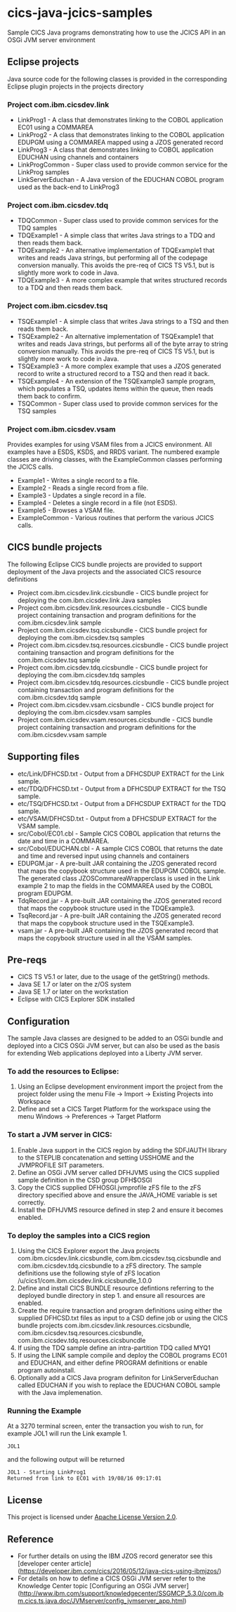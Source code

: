 cics-java-jcics-samples
================
Sample CICS Java programs demonstrating how to use the JCICS API in an OSGi JVM server environment


## Eclipse projects
Java source code for the following classes is provided in the corresponding Eclipse plugin projects in the projects directory  

### Project com.ibm.cicsdev.link

* LinkProg1 - A class that demonstrates linking to the COBOL application EC01 using a COMMAREA
* LinkProg2 - A class that demonstrates linking to the COBOL application EDUPGM using a COMMAREA mapped using a JZOS generated record
* LinkProg3 - A class that demonstrates linking to COBOL application EDUCHAN using channels and containers  
* LinkProgCommon - Super class used to provide common service for the LinkProg samples  
* LinkServerEduchan - A Java version of the EDUCHAN COBOL program used as the back-end to LinkProg3     

### Project com.ibm.cicsdev.tdq

* TDQCommon - Super class used to provide common services for the TDQ samples 
* TDQExample1 - A simple class that writes Java strings to a TDQ and then reads them back.
* TDQExample2 - An alternative implementation of TDQExample1 that writes and reads Java strings, but
performing all of the codepage conversion manually. This avoids the pre-req of CICS TS V5.1, but is slightly more work to code in Java.
* TDQExample3 - A more complex example that writes structured records to a TDQ and then reads them back.


### Project com.ibm.cicsdev.tsq

* TSQExample1 - A simple class that writes Java strings to a TSQ and then reads them back.
* TSQExample2 - An alternative implementation of TSQExample1 that writes and reads Java strings, but performs all of the byte array to string conversion manually. This avoids the pre-req of CICS TS V5.1, but is slightly more
work to code in Java.
* TSQExample3 - A more complex example that uses a JZOS generated record to write a structured record to a TSQ and then read it back.
* TSQExample4 - An extension of the TSQExample3 sample program, which populates a TSQ, updates items within the queue, then reads them back to confirm.
* TSQCommon - Super class used to provide common services for the TSQ samples 

### Project com.ibm.cicsdev.vsam

Provides examples for using VSAM files from a JCICS environment. All examples have a ESDS, KSDS, and RRDS variant. The numbered example classes are driving classes, with the ExampleCommon classes performing the JCICS calls.

* Example1 - Writes a single record to a file.
* Example2 - Reads a single record from a file.
* Example3 - Updates a single record in a file.
* Example4 - Deletes a single record in a file (not ESDS).
* Example5 - Browses a VSAM file.
* ExampleCommon - Various routines that perform the various JCICS calls.

## CICS bundle projects
The following Eclipse CICS bundle projects are provided to support deployment of the Java projects and the associated CICS resource definitions

* Project com.ibm.cicsdev.link.cicsbundle - CICS bundle project for deploying the com.ibm.cicsdev.link Java samples
* Project com.ibm.cicsdev.link.resources.cicsbundle - CICS bundle project containing transaction and program definitions for the com.ibm.cicsdev.link sample
* Project com.ibm.cicsdev.tsq.cicsbundle - CICS bundle project for deploying the com.ibm.cicsdev.tsq samples
* Project com.ibm.cicsdev.tsq.resources.cicsbundle - CICS bundle project containing transaction and program definitions for the com.ibm.cicsdev.tsq sample
* Project com.ibm.cicsdev.tdq.cicsbundle - CICS bundle project for deploying the com.ibm.cicsdev.tdq samples
* Project com.ibm.cicsdev.tdq.resources.cicsbundle - CICS bundle project containing transaction and program definitions for the com.ibm.cicsdev.tdq sample
* Project com.ibm.cicsdev.vsam.cicsbundle - CICS bundle project for deploying the com.ibm.cicsdev.vsam samples
* Project com.ibm.cicsdev.vsam.resources.cicsbundle - CICS bundle project containing transaction and program definitions for the com.ibm.cicsdev.vsam sample


## Supporting files
* etc/Link/DFHCSD.txt - Output from a DFHCSDUP EXTRACT for the Link sample.
* etc/TDQ/DFHCSD.txt - Output from a DFHCSDUP EXTRACT for the TSQ sample.
* etc/TSQ/DFHCSD.txt - Output from a DFHCSDUP EXTRACT for the TDQ sample.
* etc/VSAM/DFHCSD.txt - Output from a DFHCSDUP EXTRACT for the VSAM sample.
* src/Cobol/EC01.cbl - Sample CICS COBOL application that returns the date and time in a COMMAREA.
* src/Cobol/EDUCHAN.cbl - A sample CICS COBOL that returns the date and time and reversed input using channels and containers
* EDUPGM.jar - A pre-built JAR containing the JZOS generated record that maps the copybook structure used in the EDUPGM COBOL sample. The generated class JZOSCommareaWrapperclass is used in the Link example 2 to map the fields in the COMMAREA used by the COBOL program EDUPGM.
* TdqRecord.jar - A pre-built JAR containing the JZOS generated record that maps the copybook structure used in the TDQExample3.
* TsqRecord.jar - A pre-built JAR containing the JZOS generated record that maps the copybook structure used in the TSQExample3.
* vsam.jar - A pre-built JAR containing the JZOS generated record that maps the copybook structure used in all the VSAM samples.


## Pre-reqs

* CICS TS V5.1 or later, due to the usage of the getString() methods.
* Java SE 1.7 or later on the z/OS system
* Java SE 1.7 or later on the workstation
* Eclipse with CICS Explorer SDK installed

    

## Configuration


The sample Java classes are designed to be added to an OSGi bundle and deployed into a CICS OSGi JVM server, but can also be used as the basis for extending Web applications deployed into a Liberty JVM server. 

### To add the resources to Eclipse:
1. Using an Eclipse development environment import the project from the project folder using the menu File -> Import -> Existing Projects into Workspace
1. Define and set a CICS Target Platform for the workspace using the menu Windows -> Preferences -> Target Platform 


### To start a JVM server in CICS:
1. Enable Java support in the CICS region by adding the SDFJAUTH library to the STEPLIB concatenation and setting USSHOME and the JVMPROFILE SIT parameters.
1. Define an OSGi JVM server called DFHJVMS using the CICS supplied sample definition in the CSD group DFH$OSGI
1. Copy the CICS supplied DFHOSGI.jvmprofile zFS file to the zFS directory specified above and ensure the JAVA_HOME variable is set correctly.
1. Install the DFHJVMS resource defined in step 2 and ensure it becomes enabled.

### To deploy the samples into a CICS region 
1. Using the CICS Explorer export the Java projects com.ibm.cicsdev.link.cicsbundle, com.ibm.cicsdev.tsq.cicsbundle and com.ibm.cicsdev.tdq.cicsbundle to a zFS directory. The sample definitions use the following style of zFS location /u/cics1/com.ibm.cicsdev.link.cicsbundle_1.0.0
1. Define and install CICS BUNDLE resource defintions referring to the deployed bundle directory in step 1. and ensure all resources are enabled. 
1. Create the require transaction and program definitions using either the supplied DFHCSD.txt files as input to a CSD define job or using the CICS bundle projects 
com.ibm.cicsdev.link.resources.cicsbundle, com.ibm.cicsdev.tsq.resources.cicsbundle, com.ibm.cicsdev.tdq.resources.cicsbuncdle
1. If using the TDQ sample define an intra-partition TDQ called MYQ1
1. If using the LINK sample compile and deploy the COBOL programs EC01 and EDUCHAN, and either define PROGRAM definitions or enable program autoinstall.  
1. Optionally add a CICS Java program definiton for LinkServerEduchan called EDUCHAN if you wish to replace the EDUCHAN COBOL sample with the Java implemenation. 
  

### Running the Example


At a 3270 terminal screen, enter the transaction you wish to run, for example JOL1 will run the Link example 1. 

    JOL1

and the following output will be returned 

    JOL1 - Starting LinkProg1                         
    Returned from link to EC01 with 19/08/16 09:17:01 


## License
This project is licensed under [Apache License Version 2.0](LICENSE).  


## Reference

* For further details on using the IBM JZOS record generator see this [developer center article]  (https://developer.ibm.com/cics/2016/05/12/java-cics-using-ibmjzos/)
* For details on how to define a CICS OSGi JVM server refer to the Knowledge Center topic [Configuring an OSGi JVM server] (http://www.ibm.com/support/knowledgecenter/SSGMCP_5.3.0/com.ibm.cics.ts.java.doc/JVMserver/config_jvmserver_app.html)

